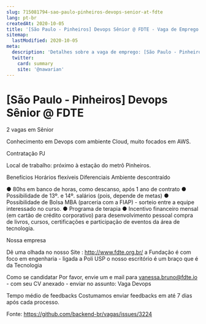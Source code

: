 ```yaml
---
slug: 715081794-sao-paulo-pinheiros-devops-senior-at-fdte
lang: pt-br
createdAt: 2020-10-05
title: '[São Paulo - Pinheiros] Devops Sênior @ FDTE - Vaga de Emprego'
sitemap:
  lastModified: 2020-10-05
meta:
  description: 'Detalhes sobre a vaga de emprego: [São Paulo - Pinheiros] Devops Sênior @ FDTE'
  twitter:
    card: summary
    site: '@nawarian'
---
```


# [São Paulo - Pinheiros] Devops Sênior @ FDTE

2 vagas em Sênior

Conhecimento em Devops com ambiente Cloud, muito focados em AWS.

Contratação
PJ

Local de trabalho: próximo à estação do metrô Pinheiros. 

Benefícios
Horários flexíveis
Diferenciais
Ambiente descontraído

● 80hs em banco de horas, como descanso, após 1 ano de contrato
● Possibilidade de 13º. e 14º. salários (pois, depende de metas)
● Possibilidade de Bolsa MBA (parceria com a FIAP) - sorteio entre a equipe interessado no curso.
● Programa de terapia
● Incentivo financeiro mensal (em cartão de crédito corporativo) para desenvolvimento pessoal
compra de livros, cursos, certificações e participação de eventos da área de tecnologia.

Nossa empresa

Dê uma olhada no nosso Site : http://www.fdte.org.br/
a Fundação é com foco em engenharia - ligada a Poli USP
o nosso escritório é um braço que é da Tecnologia

Como se candidatar
Por favor, envie um e mail para vanessa.bruno@fdte.io - com seu CV anexado - enviar no assunto: Vaga Devops

Tempo médio de feedbacks
Costumamos enviar feedbacks em até 7 dias após cada processo.



Fonte: https://github.com/backend-br/vagas/issues/3224
